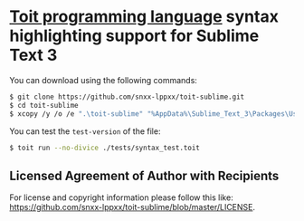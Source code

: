 # [Toit programming language][1] syntax highlighting support for Sublime Text 3

You can download using the following commands:

```sh
$ git clone https://github.com/snxx-lppxx/toit-sublime.git
$ cd toit-sublime
$ xcopy /y /o /e ".\toit-sublime" "%AppData%\Sublime_Text_3\Packages\User\toit-sublime"
```

You can test the `test-version` of the file:

```sh
$ toit run --no-divice ./tests/syntax_test.toit
```

## Licensed Agreement of Author with Recipients

For license and copyright information please follow this like: <https://github.com/snxx-lppxx/toit-sublime/blob/master/LICENSE>.

[1]: https://toit.io
